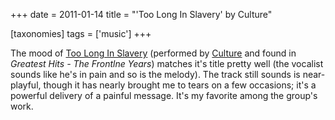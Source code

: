 +++
date = 2011-01-14
title = "'Too Long In Slavery' by Culture"

[taxonomies]
tags = ['music']
+++

The mood of [Too Long In Slavery] (performed by [Culture] and found in
*Greatest Hits - The Frontlne Years*) matches it\'s title pretty well
(the vocalist sounds like he\'s in pain and so is the melody). The track
still sounds is near-playful, though it has nearly brought me to tears
on a few occasions; it\'s a powerful delivery of a painful message.
It\'s my favorite among the group\'s work.

  [Too Long In Slavery]: http://www.youtube.com/watch?v=dTuLVDa916U
  [Culture]: http://en.wikipedia.org/wiki/Culture_(band)
